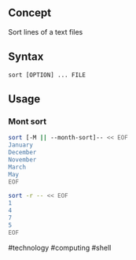 
## Concept

Sort lines of a text files

## Syntax

`sort [OPTION] ... FILE` 

## Usage

### Mont sort

```bash
sort [-M || --month-sort]-- << EOF
January
December
November
March
May
EOF
```

```bash
sort -r -- << EOF
1
4
7
5
EOF
```

#technology #computing #shell 